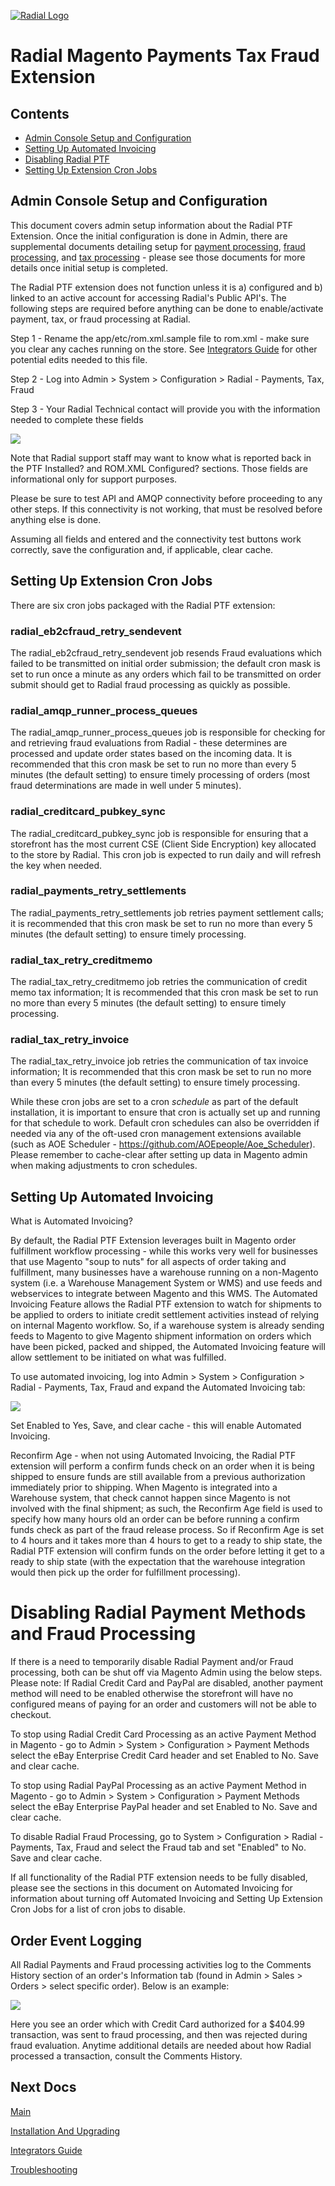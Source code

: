 [![Radial Logo](assets/radial_logo.png)](http://www.radial.com/)

# Radial Magento Payments Tax Fraud Extension 

## Contents
  * [Admin Console Setup and Configuration](#admin-console-setup-and-configuration)
  * [Setting Up Automated Invoicing](#setting-up-automated-invoicing)
  * [Disabling Radial PTF](#disabling-radial-payment-methods-and-fraud-processing)
  * [Setting Up Extension Cron Jobs](#setting_up_extension_cron_jobs)

## Admin Console Setup and Configuration

This document covers admin setup information about the Radial PTF Extension.  Once the initial configuration is done in Admin, there are supplemental documents detailing setup for [payment processing](PAYMENT_SETUP.md), [fraud processing](FRAUD_SETUP.md), and [tax processing](TAXES_SETUP.md) - please see those documents for more details once initial setup is completed.

The Radial PTF extension does not function unless it is a) configured and b) linked to an active account for accessing Radial's Public API's.  The following steps are required before anything can be done to enable/activate payment, tax, or fraud processing at Radial.

Step 1 - Rename the app/etc/rom.xml.sample file to rom.xml - make sure you clear any caches running on the store.  See [Integrators Guide](SI.md) for other potential edits needed to this file. 

Step 2 - Log into Admin > System > Configuration > Radial - Payments, Tax, Fraud

Step 3 - Your Radial Technical contact will provide you with the information needed to complete these fields

<img src="assets/general_tab.png">

Note that Radial support staff may want to know what is reported back in the PTF Installed? and ROM.XML Configured? sections.  Those fields are informational only for support purposes.

Please be sure to test API and AMQP connectivity before proceeding to any other steps.  If this connectivity is not working, that must be resolved before anything else is done.

Assuming all fields and entered and the connectivity test buttons work correctly, save the configuration and, if applicable, clear cache.  

## Setting Up Extension Cron Jobs

There are six cron jobs packaged with the Radial PTF extension:

### radial\_eb2cfraud\_retry\_sendevent
The radial\_eb2cfraud\_retry\_sendevent job resends Fraud evaluations which failed to be transmitted on initial order submission; the default cron mask is set to run once a minute as any orders which fail to be transmitted on order submit should get to Radial fraud processing as quickly as possible.    

### radial\_amqp\_runner\_process\_queues
The radial\_amqp\_runner\_process\_queues job is responsible for checking for and retrieving fraud evaluations from Radial - these determines are processed and update order states based on the incoming data. It is recommended that this cron mask be set to run no more than every 5 minutes (the default setting) to ensure timely processing of orders (most fraud determinations are made in well under 5 minutes).

### radial\_creditcard\_pubkey\_sync
The radial\_creditcard\_pubkey\_sync job is responsible for ensuring that a storefront has the most current CSE (Client Side Encryption) key allocated to the store by Radial.  This cron job is expected to run daily and will refresh the key when needed.

### radial\_payments\_retry\_settlements
The radial\_payments\_retry\_settlements job retries payment settlement calls; it is recommended that this cron mask be set to run no more than every 5 minutes (the default setting) to ensure timely processing.

### radial\_tax\_retry\_creditmemo
The radial\_tax\_retry\_creditmemo job retries the communication of credit memo tax information; It is recommended that this cron mask be set to run no more than every 5 minutes (the default setting) to ensure timely processing.

### radial\_tax\_retry\_invoice
The radial\_tax\_retry\_invoice job retries the communication of tax invoice information; It is recommended that this cron mask be set to run no more than every 5 minutes (the default setting) to ensure timely processing.

While these cron jobs are set to a cron *schedule* as part of the default installation, it is important to ensure that cron is actually set up and running for that schedule to work.  Default cron schedules can also be overridden if needed via any of the oft-used cron management extensions available (such as AOE Scheduler - https://github.com/AOEpeople/Aoe_Scheduler).  Please remember to cache-clear after setting up data in Magento admin when making adjustments to cron schedules.

## Setting Up Automated Invoicing

What is Automated Invoicing?

By default, the Radial PTF Extension leverages built in Magento order fulfillment workflow processing - while this works very well for businesses that use Magento "soup to nuts" for all aspects of order taking and fulfillment, many businesses have a warehouse running on a non-Magento system (i.e. a Warehouse Management System or WMS) and use feeds and webservices to integrate between Magento and this WMS.  The Automated Invoicing Feature allows the Radial PTF extension to watch for shipments to be applied to orders to initiate credit settlement activities instead of relying on internal Magento workflow.  So, if a warehouse system is already sending feeds to Magento to give Magento shipment information on orders which have been picked, packed and shipped, the Automated Invoicing feature will allow settlement to be initiated on what was fulfilled.

To use automated invoicing, log into Admin > System > Configuration > Radial - Payments, Tax, Fraud and expand the Automated Invoicing tab:

<img src="assets/automated_invoicing_tab.png">

Set Enabled to Yes, Save, and clear cache - this will enable Automated Invoicing.

Reconfirm Age - when not using Automated Invoicing, the Radial PTF extension will perform a confirm funds check on an order when it is being shipped to ensure funds are still available from a previous authorization immediately prior to shipping.  When Magento is integrated into a Warehouse system, that check cannot happen since Magento is not involved with the final shipment; as such, the Reconfirm Age field is used to specify how many hours old an order can be before running a confirm funds check as part of the fraud release process.  So if Reconfirm Age is set to 4 hours and it takes more than 4 hours to get to a ready to ship state, the Radial PTF extension will confirm funds on the order before letting it get to a ready to ship state (with the expectation that the warehouse integration would then pick up the order for fulfillment processing).

# Disabling Radial Payment Methods and Fraud Processing

If there is a need to temporarily disable Radial Payment and/or Fraud processing, both can be shut off via Magento Admin using the below steps.  Please note: If Radial Credit Card and PayPal are disabled, another payment method will need to be enabled otherwise the storefront will have no configured means of paying for an order and customers will not be able to checkout.

To stop using Radial Credit Card Processing as an active Payment Method in Magento - go to Admin > System > Configuration > Payment Methods select the eBay Enterprise Credit Card header and set Enabled to No.  Save and clear cache.

To stop using Radial PayPal Processing as an active Payment Method in Magento - go to Admin > System > Configuration > Payment Methods select the eBay Enterprise PayPal header and set Enabled to No.  Save and clear cache.

To disable Radial Fraud Processing, go to System > Configuration > Radial - Payments, Tax, Fraud and select the Fraud tab and set "Enabled" to No.  Save and clear cache.

If all functionality of the Radial PTF extension needs to be fully disabled, please see the sections in this document on Automated Invoicing for information about turning off Automated Invoicing and Setting Up Extension Cron Jobs for a list of cron jobs to disable.

## Order Event Logging

All Radial Payments and Fraud processing activities log to the Comments History section of an order's Information tab (found in Admin > Sales > Orders > select specific order).  Below is an example:

<img src="assets/order-history.png">

Here you see an order which with Credit Card authorized for a $404.99 transaction, was sent to fraud processing, and then was rejected during fraud evaluation.  Anytime additional details are needed about how Radial processed a transaction, consult the Comments History.

## Next Docs

[Main](../README.md)

[Installation And Upgrading](INSTALL.md)

[Integrators Guide](SI.md)

[Troubleshooting](SUPPORT.md)
